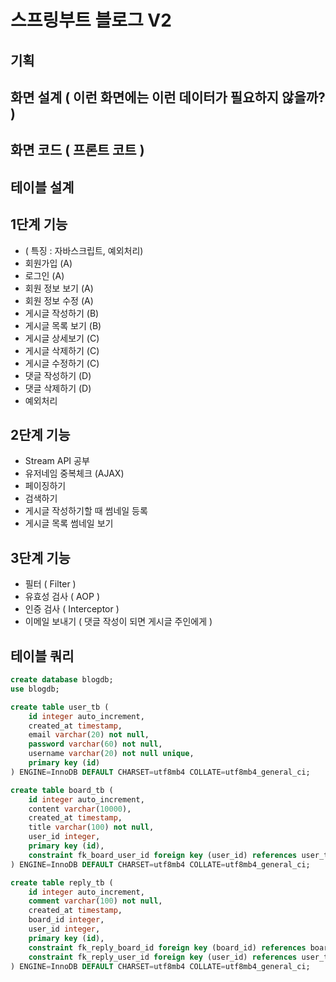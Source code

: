 # 스프링부트 블로그 V2

## 기획

## 화면 설계 ( 이런 화면에는 이런 데이터가 필요하지 않을까? )

## 화면 코드 ( 프론트 코트 )

## 테이블 설계

## 1단계 기능

- ( 특징 : 자바스크립트, 예외처리)
- 회원가입 (A)
- 로그인 (A)
- 회원 정보 보기 (A)
- 회원 정보 수정 (A)
- 게시글 작성하기 (B)
- 게시글 목록 보기 (B)
- 게시글 상세보기 (C)
- 게시글 삭제하기 (C)
- 게시글 수정하기 (C)
- 댓글 작성하기 (D)
- 댓글 삭제하기 (D)
- 예외처리

## 2단계 기능

- Stream API 공부
- 유저네임 중복체크 (AJAX)
- 페이징하기
- 검색하기
- 게시글 작성하기할 때 썸네일 등록
- 게시글 목록 썸네일 보기

## 3단계 기능

- 필터 ( Filter )
- 유효성 검사 ( AOP )
- 인증 검사 ( Interceptor )
- 이메일 보내기 ( 댓글 작성이 되면 게시글 주인에게 )

## 테이블 쿼리

```sql
create database blogdb;
use blogdb;

create table user_tb (
    id integer auto_increment,
    created_at timestamp,
    email varchar(20) not null,
    password varchar(60) not null,
    username varchar(20) not null unique,
    primary key (id)
) ENGINE=InnoDB DEFAULT CHARSET=utf8mb4 COLLATE=utf8mb4_general_ci;

create table board_tb (
    id integer auto_increment,
    content varchar(10000),
    created_at timestamp,
    title varchar(100) not null,
    user_id integer,
    primary key (id),
    constraint fk_board_user_id foreign key (user_id) references user_tb (id)
) ENGINE=InnoDB DEFAULT CHARSET=utf8mb4 COLLATE=utf8mb4_general_ci;

create table reply_tb (
    id integer auto_increment,
    comment varchar(100) not null,
    created_at timestamp,
    board_id integer,
    user_id integer,
    primary key (id),
    constraint fk_reply_board_id foreign key (board_id) references board_tb (id),
    constraint fk_reply_user_id foreign key (user_id) references user_tb (id)
) ENGINE=InnoDB DEFAULT CHARSET=utf8mb4 COLLATE=utf8mb4_general_ci;
```
